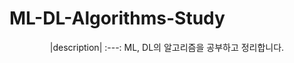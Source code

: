 # ML-DL-Algorithms-Study
<div align='center'>
  
  |description|
  :---:
  ML, DL의 알고리즘을 공부하고 정리합니다.

</div>
